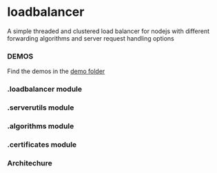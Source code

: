 # loadbalancer

A simple threaded and clustered load balancer for nodejs with different forwarding algorithms and server request handling options

### DEMOS

Find the demos in the [demo folder](https://github.com/ganeshkbhat/loadbalancer/tree/main/demos)

### .loadbalancer module



### .serverutils module



### .algorithms module



### .certificates module



### Architechure



<!--

require("loadbalancer") => process cluster => child worker thread =>

-->
